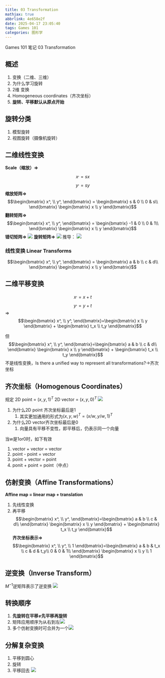 ```yaml
---
title: 03 Transformation
mathjax: true
abbrlink: 4e658e2f
date: 2025-04-17 23:05:40
tags: Games 101
categories: 图形学
---
```


Games 101 笔记 03 Transformation
<!-- less -->

## 概述
1. 变换（二维、三维）
2. 为什么学习旋转
3. 2维 变换
4. Homogeneous coordinates（齐次坐标）
5. **旋转、平移默认从原点开始**

## 旋转分类
1. 模型旋转
2. 视图旋转（摄像机旋转）

## 二维线性变换
**Scale（缩放）=>**
$$ x^,=sx $$
$$ y^,=sy $$
**缩放矩阵=>**
$$\begin{bmatrix} x^, \\ y^, \end{bmatrix} = \begin{bmatrix} s & 0 \\ 0 & s\\ \end{bmatrix} \begin{bmatrix} x \\ y \end{bmatrix}$$
**翻转矩阵=>**
$$\begin{bmatrix} x^, \\ y^, \end{bmatrix} = \begin{bmatrix} -1 & 0 \\ 0 & 1\\ \end{bmatrix} \begin{bmatrix} x \\ y \end{bmatrix}$$
**错切矩阵=>**
![](https://cdn.jsdelivr.net/gh/Tang-Paofan/Asset/BlogPicture/Pasted%20image%2020250116235703.png)
**旋转矩阵=>**
![](https://cdn.jsdelivr.net/gh/Tang-Paofan/Asset/BlogPicture/Pasted%20image%2020250116235735.png)
推导：
![](https://cdn.jsdelivr.net/gh/Tang-Paofan/Asset/BlogPicture/微信图片_20250117000234.jpg)
### 线性变换 Linear Transforms
$$\begin{bmatrix} x^, \\ y^, \end{bmatrix} = \begin{bmatrix} a & b \\ c & d\\ \end{bmatrix} \begin{bmatrix} x \\ y \end{bmatrix}$$
## 二维平移变换
$$x^, = x + t$$
$$y^, = y + t$$
=>
$$\begin{bmatrix} x^, \\ y^, \end{bmatrix}=\begin{bmatrix} x \\ y \end{bmatrix} + \begin{bmatrix} t_x \\ t_y \end{bmatrix}$$

但$$\begin{bmatrix} x^, \\ y^, \end{bmatrix}=\begin{bmatrix} a & b \\ c & d\\  \end{bmatrix} \begin{bmatrix} x \\ y \end{bmatrix} + \begin{bmatrix} t_x \\ t_y \end{bmatrix}$$不是线性变换，Is there a unified way to represent all transformations?->齐次坐标

## 齐次坐标（Homogenous Coordinates）
规定
2D point = $(x, y, 1)^T$
2D vector = $(x, y, 0)^T$
![](https://cdn.jsdelivr.net/gh/Tang-Paofan/Asset/BlogPicture/Pasted%20image%2020250117001413.png)
1. 为什么2D point 齐次坐标最后是1
    1. 其实更加通用的形式为$(x, y, w)^T = (x/w, y/w, 1)^T$
2. 为什么2D vector齐次坐标最后是0
    1. 向量具有平移不变性，即平移后，仍表示同一个向量

当w是1or0时，如下有效
1. vector + vector = vector
2. point - point = vector
3. point + vector = point
4. ponit + point = point（中点）

## 仿射变换（Affine Transformations）
**Affine map = linear map + translation**
1. 先线性变换
2. 再平移
$$\begin{bmatrix} x^, \\ y^, \end{bmatrix}=\begin{bmatrix} a & b \\ c & d\\  \end{bmatrix} \begin{bmatrix} x \\ y \end{bmatrix} + \begin{bmatrix} t_x \\ t_y \end{bmatrix}$$
**齐次坐标表示=>**
$$\begin{bmatrix} x^, \\ y^, \\ 1 \end{bmatrix}=\begin{bmatrix} a & b & t_x \\ c & d & t_y\\ 0 & 0 & 1\\ \end{bmatrix} \begin{bmatrix} x \\ y \\ 1 \end{bmatrix}$$
## 逆变换（Inverse Transform）
$M^{-1}$逆矩阵表示了逆变换
![](https://cdn.jsdelivr.net/gh/Tang-Paofan/Asset/BlogPicture/Pasted%20image%2020250117002342.png)

## 转换顺序
1. **先旋转在平移≠先平移再旋转**
2. 矩阵应用顺序为从右到左![](https://cdn.jsdelivr.net/gh/Tang-Paofan/Asset/BlogPicture/Pasted%20image%2020250117002604.png)
3. 多个仿射变换时可合并为一个![](https://cdn.jsdelivr.net/gh/Tang-Paofan/Asset/BlogPicture/Pasted%20image%2020250117002749.png)
## 分解复杂变换
1. 平移到圆心
2. 旋转
3. 平移回去
![](https://cdn.jsdelivr.net/gh/Tang-Paofan/Asset/BlogPicture/Pasted%20image%2020250117002940.png)
